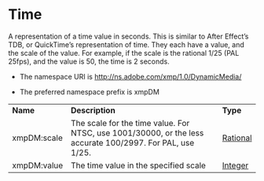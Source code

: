 # Time

A representation of a time value in seconds. This is similar to After Effect’s TDB, or QuickTime’s representation of time. They each have a value, and the scale of the value. For example, if the scale is the rational 1/25 (PAL 25fps), and the value is 50, the time is 2 seconds.

- The namespace URI is http://ns.adobe.com/xmp/1.0/DynamicMedia/

- The preferred namespace prefix is xmpDM

|    |           |    |
|----|-----------|----|
|**Name**|**Description**|**Type**|
|xmpDM:scale|The scale for the time value. For NTSC, use 1001/30000, or the less accurate 100/2997. For PAL, use 1/25.|[Rational](../index.md#rational)|
|xmpDM:value|The time value in the specified scale  |[Integer](../index.md#integer)|
